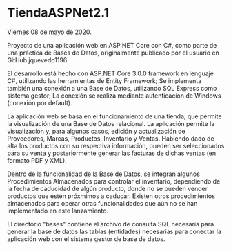# TiendaASPNet2.1

Viernes 08 de mayo de 2020.

Proyecto de una aplicación web en ASP.NET Core con C#, como parte de una práctica de Bases de Datos, originalmente publicado por el usuario en GitHub jquevedo1196.

El desarrollo está hecho con ASP.NET Core 3.0.0 framework en lenguaje C#, utilizando las herramientas de Entity Framework; Se implementa también una conexión a una Base de Datos, utilizando SQL Express como sistema gestor; La conexión se realiza mediante autenticación de Windows (conexión por default).

La aplicación web se basa en el funcionamiento de una tienda, que permite la visualización de una Base de Datos relacional. La aplicación permite la visualización y, para algunos casos, edición y actualización de Proveedores, Marcas, Productos, Inventario y Ventas. Habiendo dado de alta los productos con su respectiva información, pueden ser seleccionados para su venta y posteriormente generar las facturas de dichas ventas (en formato PDF y XML).

Dentro de la funcionalidad de la Base de Datos, se integran algunos Procedimientos Almacenados para controlar el inventario, dependiendo de la fecha de caducidad de algún producto, donde no se pueden vender productos que estén próxmimos a caducar. Existen otros procedimientos almacenados para operar otras funcionalidades que aún no se han implementado en este lanzamiento.

El directorio "bases" contiene el archivo de consulta SQL necesaria para generar la base de datos las tablas (entidades) necesarias para conectar la aplicación web con el sistema gestor de base de datos.
